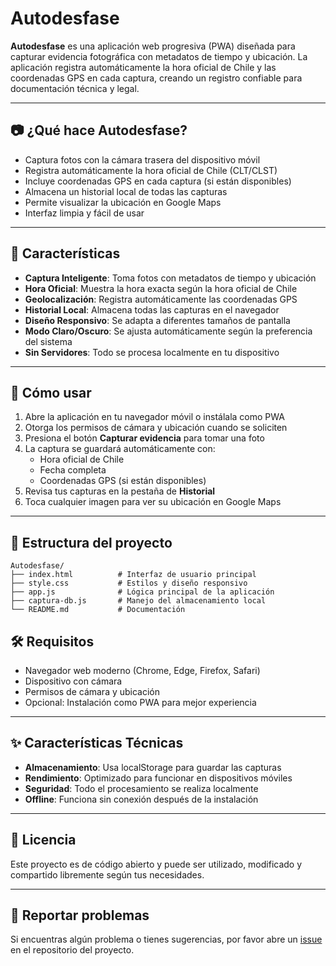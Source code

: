 # Autodesfase

**Autodesfase** es una aplicación web progresiva (PWA) diseñada para capturar evidencia fotográfica con metadatos de tiempo y ubicación. La aplicación registra automáticamente la hora oficial de Chile y las coordenadas GPS en cada captura, creando un registro confiable para documentación técnica y legal.

---

## 📷 ¿Qué hace Autodesfase?

- Captura fotos con la cámara trasera del dispositivo móvil
- Registra automáticamente la hora oficial de Chile (CLT/CLST)
- Incluye coordenadas GPS en cada captura (si están disponibles)
- Almacena un historial local de todas las capturas
- Permite visualizar la ubicación en Google Maps
- Interfaz limpia y fácil de usar

---

## 🚀 Características

- **Captura Inteligente**: Toma fotos con metadatos de tiempo y ubicación
- **Hora Oficial**: Muestra la hora exacta según la hora oficial de Chile
- **Geolocalización**: Registra automáticamente las coordenadas GPS
- **Historial Local**: Almacena todas las capturas en el navegador
- **Diseño Responsivo**: Se adapta a diferentes tamaños de pantalla
- **Modo Claro/Oscuro**: Se ajusta automáticamente según la preferencia del sistema
- **Sin Servidores**: Todo se procesa localmente en tu dispositivo

---

## 📲 Cómo usar

1. Abre la aplicación en tu navegador móvil o instálala como PWA
2. Otorga los permisos de cámara y ubicación cuando se soliciten
3. Presiona el botón **Capturar evidencia** para tomar una foto
4. La captura se guardará automáticamente con:
   - Hora oficial de Chile
   - Fecha completa
   - Coordenadas GPS (si están disponibles)
5. Revisa tus capturas en la pestaña de **Historial**
6. Toca cualquier imagen para ver su ubicación en Google Maps

---

## 📁 Estructura del proyecto

```
Autodesfase/
├── index.html          # Interfaz de usuario principal
├── style.css           # Estilos y diseño responsivo
├── app.js              # Lógica principal de la aplicación
├── captura-db.js       # Manejo del almacenamiento local
└── README.md           # Documentación
```

## 🛠️ Requisitos

- Navegador web moderno (Chrome, Edge, Firefox, Safari)
- Dispositivo con cámara
- Permisos de cámara y ubicación
- Opcional: Instalación como PWA para mejor experiencia

---

## ✨ Características Técnicas

- **Almacenamiento**: Usa localStorage para guardar las capturas
- **Rendimiento**: Optimizado para funcionar en dispositivos móviles
- **Seguridad**: Todo el procesamiento se realiza localmente
- **Offline**: Funciona sin conexión después de la instalación

---

## 🧭 Licencia

Este proyecto es de código abierto y puede ser utilizado, modificado y compartido libremente según tus necesidades.

---

## 🐛 Reportar problemas

Si encuentras algún problema o tienes sugerencias, por favor abre un [issue](https://github.com/tu-usuario/TimeCam/issues) en el repositorio del proyecto.
